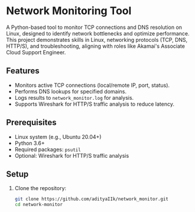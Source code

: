 # Network Monitoring Tool

A Python-based tool to monitor TCP connections and DNS resolution on Linux, designed to identify network bottlenecks and optimize performance. This project demonstrates skills in Linux, networking protocols (TCP, DNS, HTTP/S), and troubleshooting, aligning with roles like Akamai's Associate Cloud Support Engineer.

## Features
- Monitors active TCP connections (local/remote IP, port, status).
- Performs DNS lookups for specified domains.
- Logs results to `network_monitor.log` for analysis.
- Supports Wireshark for HTTP/S traffic analysis to reduce latency.

## Prerequisites
- Linux system (e.g., Ubuntu 20.04+)
- Python 3.6+
- Required packages: `psutil`
- Optional: Wireshark for HTTP/S traffic analysis

## Setup
1. Clone the repository:
   ```bash
   git clone https://github.com/adityaIIk/network_monitor.git
   cd network-monitor
